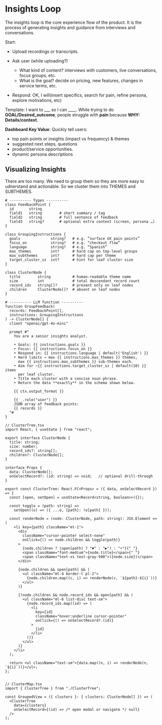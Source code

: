 # Insights Loop

The insights loop is the core experience flow of the product. It is the process of generating insights and guidance from interviews and conversations.

Start:

- Upload recordings or transcripts.

- Ask user (while uploading?)
  - What kind of content? interviews with customers, live conversations, focus groups, etc.
  - What is the goal? decide on pricing, new features, changes in service terms, etc.

- Respond: OK, I will(insert specifics, search for pain, refine persona, explore motivations, etc)

Template: I want to ___ so I can ____.
While trying to do **GOAL/Desired_outcome**, people struggle with **pain** because **WHY: Details/context**.

**Dashboard Key Value**: Quickly tell users:

- top pain points or insights (impact vs frequency) & themes
- suggested next steps, questions
- product/service opportunities.
- dynamic persona descriptions

## Visualizing Insights

There are too many. We need to group them so they are more easy to udnerstand and actionable.
So we cluster them into THEMES and SUBTHEMES.

```tsx
# ---------- Types ----------
class FeedbackPoint {
  id       string
  field1   string        # short summary / tag
  field2   string        # full sentence of feedback
  field3   string?       # optional extra context (screen, persona …)
}

class GroupingInstructions {
  goals              string?   # e.g. “surface UX pain points”
  focus_on           string?   # e.g. “checkout flow”
  language           string?   # e.g. “Spanish”
  max_themes         int?      # hard cap on top-level groups
  max_subthemes      int?      # hard cap per theme
  target_cluster_sz  int?      # hint for leaf cluster size
}

class ClusterNode {
  title        string          # human-readable theme name
  size         int             # total descendant record count
  record_ids   string[]?       # present only on leaf nodes
  children     ClusterNode[]?  # absent on leaf nodes
}

# ---------- LLM function ----------
function GroupFeedback(
  records: FeedbackPoint[],
  instructions: GroupingInstructions
) -> ClusterNode[] {
  client "openai/gpt-4o-mini"

  prompt #"
    You are a senior insights analyst.

    • Goals: {{ instructions.goals }}
    • Focus: {{ instructions.focus_on }}
    • Respond in: {{ instructions.language | default('English') }}
    • Hard limits → max {{ instructions.max_themes }} themes,
      max {{ instructions.max_subthemes }} sub-themes each.
    • Aim for ~{{ instructions.target_cluster_sz | default(10) }} items
      per leaf cluster.
    • Title each cluster with a concise noun phrase.
    • Return the data **exactly** in the schema shown below.

    {{ ctx.output_format }}

    {{ _.role("user") }}
    JSON array of feedback points:
    {{ records }}
  "#
}
```

```tsx
// ClusterTree.tsx
import React, { useState } from "react";

export interface ClusterNode {
  title: string;
  size: number;
  record_ids?: string[];
  children?: ClusterNode[];
}

interface Props {
  data: ClusterNode[];
  onSelectRecord?: (id: string) => void;   // optional drill-through
}

export const ClusterTree: React.FC<Props> = ({ data, onSelectRecord }) => {
  const [open, setOpen] = useState<Record<string, boolean>>({});

  const toggle = (path: string) =>
    setOpen((o) => ({ ...o, [path]: !o[path] }));

  const renderNode = (node: ClusterNode, path: string): JSX.Element => (
    <li key={path} className="mt-1">
      <div
        className="cursor-pointer select-none"
        onClick={() => node.children && toggle(path)}
      >
        {node.children ? (open[path] ? "▼" : "▶") : "•"}{" "}
        <span className="font-medium">{node.title}</span>{" "}
        <span className="text-xs text-gray-500">({node.size})</span>
      </div>

      {node.children && open[path] && (
        <ul className="ml-4 border-l pl-2">
          {node.children.map((c, i) => renderNode(c, `${path}-${i}`))}
        </ul>
      )}

      {!node.children && node.record_ids && open[path] && (
        <ul className="ml-6 list-disc text-sm">
          {node.record_ids.map((id) => (
            <li
              key={id}
              className="hover:underline cursor-pointer"
              onClick={() => onSelectRecord?.(id)}
            >
              {id}
            </li>
          ))}
        </ul>
      )}
    </li>
  );

  return <ul className="text-sm">{data.map((n, i) => renderNode(n, `${i}`))}</ul>;
};


// ClusterMap.tsx
import { ClusterTree } from "./ClusterTree";

const GroupedView = ({ clusters }: { clusters: ClusterNode[] }) => (
  <ClusterTree
    data={clusters}
    onSelectRecord={(id) => /* open modal or navigate */ null}
  />
);

```
